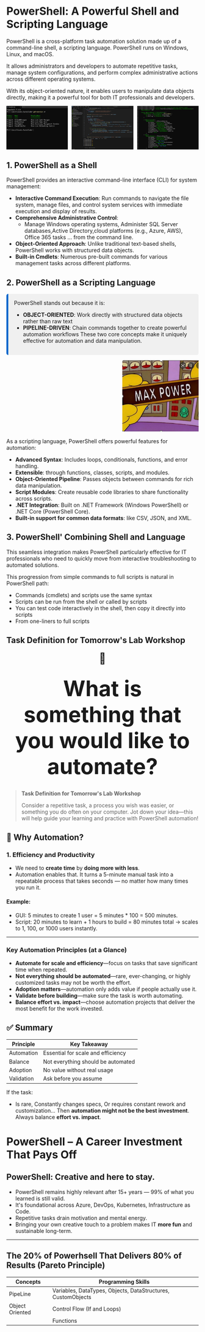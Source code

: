 # PowerShell: A Powerful Shell and Scripting Language

PowerShell is a cross-platform task automation solution made up of a command-line shell, a scripting language. PowerShell runs on Windows, Linux, and macOS.

It allows administrators and developers to automate repetitive tasks, manage system configurations, and perform complex administrative actions across different operating systems.

With its object-oriented nature, it enables users to manipulate data objects directly, making it a powerful tool for both IT professionals and developers.

<div style="display: flex; justify-content: space-between;">
    <img src="part1/whatispowershell/images/shell.png" alt="Shell" width="32%">
    <img src="part1/whatispowershell/images/code.png" alt="Code" width="32%">
    <img src="part1/whatispowershell/images/shellcode.png" alt="Shell and Code" width="32%">
</div>

## 1. PowerShell as a Shell

PowerShell provides an interactive command-line interface (CLI) for system management:

- **Interactive Command Execution**: Run commands to navigate the file system, manage files, and control system services with immediate execution and display of results.
- **Comprehensive Administrative Control**: 
  - Manage Windows operating systems, Administer SQL Server databases,Active Directory,cloud platforms (e.g., Azure, AWS), Office 365 tasks ... from the command line.
- **Object-Oriented Approach**: Unlike traditional text-based shells, PowerShell works with structured data objects.
- **Built-in Cmdlets**: Numerous pre-built commands for various management tasks across different platforms.

## 2. PowerShell as a Scripting Language


<div style="background-color: #f0f0f0; padding: 15px; border-radius: 5px; border-left: 5px solid #0066cc;">
PowerShell stands out because it is:

- **OBJECT-ORIENTED**: Work directly with structured data objects rather than raw text
- **PIPELINE-DRIVEN**: Chain commands together to create powerful automation workflows
These two core concepts make it uniquely effective for automation and data manipulation.
</div>

<p align="right">
  <img src="part1/whatispowershell/images/maxpower.png" alt="Max Power" width="200">
</p>


As a scripting language, PowerShell offers powerful features for automation:

- **Advanced Syntax**: Includes loops, conditionals, functions, and error handling.
- **Extensible**: through functions, classes, scripts, and modules.
- **Object-Oriented Pipeline**: Passes objects between commands for rich data manipulation.
- **Script Modules**: Create reusable code libraries to share functionality across scripts.
- **.NET Integration**: Built on .NET Framework (Windows PowerShell) or .NET Core (PowerShell Core).
- **Built-in support for common data formats**: like CSV, JSON, and XML.

## 3. PowerShell' Combining Shell and Language


This seamless integration makes PowerShell particularly effective for IT professionals who need to quickly move from interactive troubleshooting to automated solutions.

This progression from simple commands to full scripts is natural in PowerShell path:

- Commands (cmdlets) and scripts use the same syntax
- Scripts can be run from the shell or called by scripts
- You can test code interactively in the shell, then copy it directly into scripts
- From one-liners to full scripts

## Task Definition for Tomorrow's Lab Workshop

<div align="center" style="font-size:2em;">
🤖

**<span style='font-size:2em;'>What is something that you would like to automate?</span>**
</div>

> **Task Definition for Tomorrow's Lab Workshop**
>
> Consider a repetitive task, a process you wish was easier, or something you do often on your computer. Jot down your idea—this will help guide your learning and practice with PowerShell automation!



## 🚀 Why Automation?

### 1. **Efficiency and Productivity**
- We need to **create time** by **doing more with less**.
- Automation enables that. It turns a 5-minute manual task into a repeatable process that takes seconds — no matter how many times you run it.

#### Example:
- GUI: 5 minutes to create 1 user = 5 minutes * 100 = 500 minutes.
- Script: 20 minutes to learn + 1 hours to build = 80 minutes total → scales to 1, 100, or 1000 users instantly.

---

### Key Automation Principles (at a Glance)

- **Automate for scale and efficiency**—focus on tasks that save significant time when repeated.
- **Not everything should be automated**—rare, ever-changing, or highly customized tasks may not be worth the effort.
- **Adoption matters**—automation only adds value if people actually use it.
- **Validate before building**—make sure the task is worth automating.
- **Balance effort vs. impact**—choose automation projects that deliver the most benefit for the work invested.

## ✅ Summary

| Principle | Key Takeaway |
|----------|--------------|
| Automation | Essential for scale and efficiency |
| Balance | Not everything should be automated |
| Adoption | No value without real usage |
| Validation | Ask before you assume |



If the task:
- Is rare,  Constantly changes specs, Or requires constant rework and customization...
Then **automation might not be the best investment**.  
Always balance **effort vs. impact**.

# PowerShell – A Career Investment That Pays Off

##  PowerShell: Creative and here to stay.
- PowerShell remains highly relevant after 15+ years — 99% of what you learned is still valid.
- It's foundational across Azure, DevOps, Kubernetes, Infrastructure as Code.
- Repetitive tasks drain motivation and mental energy.
- Bringing your own creative touch to a problem makes IT **more fun** and sustainable long-term.

---

## The 20% of Powerhsell That Delivers 80% of Results (Pareto Principle)

| **Concepts**         | **Programming Skills**                                                                 |
|----------------------|--------------------------------------------------------------------------------------|
| PipeLine             | Variables, DataTypes, Objects, DataStructures, CustomObjects                         |
| Object Oriented      | Control Flow (If and Loops)                                              |
|                      | Functions                                                                            |